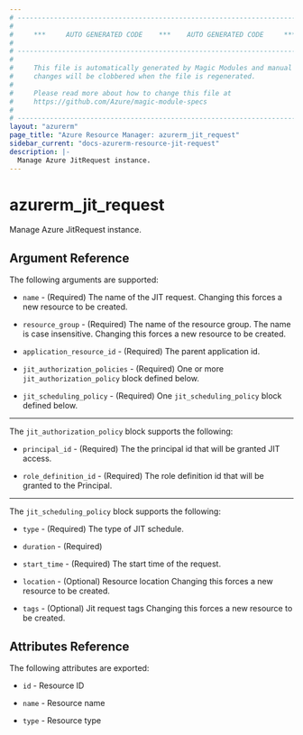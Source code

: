```yaml
---
# ----------------------------------------------------------------------------
#
#     ***     AUTO GENERATED CODE    ***    AUTO GENERATED CODE     ***
#
# ----------------------------------------------------------------------------
#
#     This file is automatically generated by Magic Modules and manual
#     changes will be clobbered when the file is regenerated.
#
#     Please read more about how to change this file at
#     https://github.com/Azure/magic-module-specs
#
# ----------------------------------------------------------------------------
layout: "azurerm"
page_title: "Azure Resource Manager: azurerm_jit_request"
sidebar_current: "docs-azurerm-resource-jit-request"
description: |-
  Manage Azure JitRequest instance.
---
```


# azurerm_jit_request

Manage Azure JitRequest instance.


## Argument Reference

The following arguments are supported:

* `name` - (Required) The name of the JIT request. Changing this forces a new resource to be created.

* `resource_group` - (Required) The name of the resource group. The name is case insensitive. Changing this forces a new resource to be created.

* `application_resource_id` - (Required) The parent application id.

* `jit_authorization_policies` - (Required) One or more `jit_authorization_policy` block defined below.

* `jit_scheduling_policy` - (Required) One `jit_scheduling_policy` block defined below.

---

The `jit_authorization_policy` block supports the following:

* `principal_id` - (Required) The the principal id that will be granted JIT access.

* `role_definition_id` - (Required) The role definition id that will be granted to the Principal.

---

The `jit_scheduling_policy` block supports the following:

* `type` - (Required) The type of JIT schedule.

* `duration` - (Required) 

* `start_time` - (Required) The start time of the request.

* `location` - (Optional) Resource location Changing this forces a new resource to be created.

* `tags` - (Optional) Jit request tags Changing this forces a new resource to be created.

## Attributes Reference

The following attributes are exported:

* `id` - Resource ID

* `name` - Resource name

* `type` - Resource type
